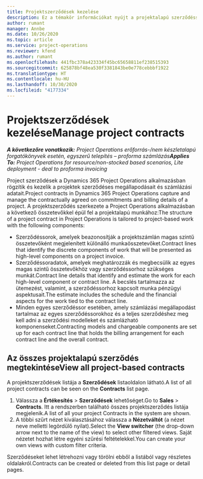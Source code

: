 ```yaml
---
title: Projektszerződések kezelése
description: Ez a témakör információkat nyújt a projektalapú szerződéssorok megtekintéséről.
author: rumant
manager: Annbe
ms.date: 10/26/2020
ms.topic: article
ms.service: project-operations
ms.reviewer: kfend
ms.author: rumant
ms.openlocfilehash: 441fbc378a423334f45bc65658811ef238515393
ms.sourcegitcommit: 625878bf48ea530f3381843be0e778cebbbf1922
ms.translationtype: HT
ms.contentlocale: hu-HU
ms.lasthandoff: 10/30/2020
ms.locfileid: "4177334"
---
```

# <a name="manage-project-contracts"></a><span data-ttu-id="f5133-103">Projektszerződések kezelése</span><span class="sxs-lookup"><span data-stu-id="f5133-103">Manage project contracts</span></span>

<span data-ttu-id="f5133-104">_**A következőre vonatkozik:** Project Operations erőforrás-/nem készletalapú forgatókönyvek esetén, egyszerű telepítés – proforma számlázás_</span><span class="sxs-lookup"><span data-stu-id="f5133-104">_**Applies To:** Project Operations for resource/non-stocked based scenarios, Lite deployment - deal to proforma invoicing_</span></span>

<span data-ttu-id="f5133-105">Project szerződések a Dynamics 365 Project Operations alkalmazásban rögzítik és kezelik a projektek szerződéses megállapodásait és számlázási adatait.</span><span class="sxs-lookup"><span data-stu-id="f5133-105">Project contracts in Dynamics 365 Project Operations capture and manage the contractually agreed on commitments and billing details of a project.</span></span> <span data-ttu-id="f5133-106">A projektszerződés szerkezete a Project Operations alkalmazásban a következő összetevőkkel épül fel a projektalapú munkához:</span><span class="sxs-lookup"><span data-stu-id="f5133-106">The structure of a project contract in Project Operations is tailored to project-based work with the following components:</span></span>

- <span data-ttu-id="f5133-107">Szerződéssorok, amelyek beazonosítják a projektszámlán magas szintű összetevőként megjelenített különálló munkaösszetevőket.</span><span class="sxs-lookup"><span data-stu-id="f5133-107">Contract lines that identify the discrete components of work that will be presented as high-level components on a project invoice.</span></span>
- <span data-ttu-id="f5133-108">Szerződéssoradatok, amelyek meghatározzák és megbecsülik az egyes magas szintű összetevőkhöz vagy szerződéssorhoz szükséges munkát.</span><span class="sxs-lookup"><span data-stu-id="f5133-108">Contract line details that identify and estimate the work for each high-level component or contract line.</span></span> <span data-ttu-id="f5133-109">A becslés tartalmazza az ütemezést, valamint, a szerződéssorhoz kapcsolt munka pénzügyi aspektusait.</span><span class="sxs-lookup"><span data-stu-id="f5133-109">The estimate includes the schedule and the financial aspects for the work tied to the contract line.</span></span>
- <span data-ttu-id="f5133-110">Minden egyes szerződéssor esetében, amely számlázási megállapodást tartalmaz az egyes szerződéssorokhoz és a teljes szerződéshez meg kell adni a szerződési modelleket és számlázható komponenseket.</span><span class="sxs-lookup"><span data-stu-id="f5133-110">Contracting models and chargeable components are set up for each contract line that holds the billing arrangement for each contract line and the overall contract.</span></span>

## <a name="view-all-project-based-contracts"></a><span data-ttu-id="f5133-111">Az összes projektalapú szerződés megtekintése</span><span class="sxs-lookup"><span data-stu-id="f5133-111">View all project-based contracts</span></span>

<span data-ttu-id="f5133-112">A projektszerződések listája a **Szerződések** listaoldalon látható.</span><span class="sxs-lookup"><span data-stu-id="f5133-112">A list of all project contracts can be seen on the **Contracts** list page.</span></span> 

1. <span data-ttu-id="f5133-113">Válassza a **Értékesítés** > **Szerződések** lehetőséget.</span><span class="sxs-lookup"><span data-stu-id="f5133-113">Go to **Sales** > **Contracts**.</span></span> <span data-ttu-id="f5133-114">Itt a rendszerben található összes projektszerződés listája megjelenik.</span><span class="sxs-lookup"><span data-stu-id="f5133-114">A list of all your project Contracts in the system are shown.</span></span> 
2. <span data-ttu-id="f5133-115">A többi szűrt nézet kiválasztásához válassza a **Nézetváltót** (a nézet neve melletti legördülő nyilat).</span><span class="sxs-lookup"><span data-stu-id="f5133-115">Select the **View switcher** (the drop-down arrow next to the name of the view) to select other filtered views.</span></span> <span data-ttu-id="f5133-116">Saját nézetet hozhat létre egyéni szűrési feltételekkel.</span><span class="sxs-lookup"><span data-stu-id="f5133-116">You can create your own views with custom filter criteria.</span></span>

<span data-ttu-id="f5133-117">Szerződéseket lehet létrehozni vagy törölni ebből a listából vagy részletes oldalakról.</span><span class="sxs-lookup"><span data-stu-id="f5133-117">Contracts can be created or deleted from this list page or detail pages.</span></span>
